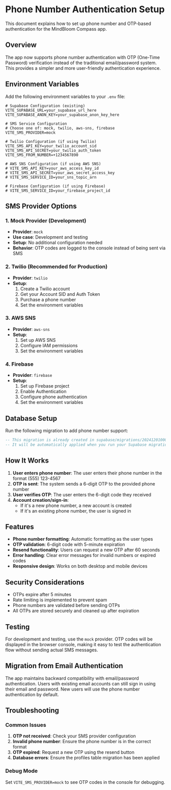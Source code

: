 # Phone Number Authentication Setup

This document explains how to set up phone number and OTP-based authentication for the MindBloom Compass app.

## Overview

The app now supports phone number authentication with OTP (One-Time Password) verification instead of the traditional email/password system. This provides a simpler and more user-friendly authentication experience.

## Environment Variables

Add the following environment variables to your `.env` file:

```env
# Supabase Configuration (existing)
VITE_SUPABASE_URL=your_supabase_url_here
VITE_SUPABASE_ANON_KEY=your_supabase_anon_key_here

# SMS Service Configuration
# Choose one of: mock, twilio, aws-sns, firebase
VITE_SMS_PROVIDER=mock

# Twilio Configuration (if using Twilio)
VITE_SMS_API_KEY=your_twilio_account_sid
VITE_SMS_API_SECRET=your_twilio_auth_token
VITE_SMS_FROM_NUMBER=+1234567890

# AWS SNS Configuration (if using AWS SNS)
# VITE_SMS_API_KEY=your_aws_access_key_id
# VITE_SMS_API_SECRET=your_aws_secret_access_key
# VITE_SMS_SERVICE_ID=your_sns_topic_arn

# Firebase Configuration (if using Firebase)
# VITE_SMS_SERVICE_ID=your_firebase_project_id
```

## SMS Provider Options

### 1. Mock Provider (Development)
- **Provider**: `mock`
- **Use case**: Development and testing
- **Setup**: No additional configuration needed
- **Behavior**: OTP codes are logged to the console instead of being sent via SMS

### 2. Twilio (Recommended for Production)
- **Provider**: `twilio`
- **Setup**: 
  1. Create a Twilio account
  2. Get your Account SID and Auth Token
  3. Purchase a phone number
  4. Set the environment variables

### 3. AWS SNS
- **Provider**: `aws-sns`
- **Setup**: 
  1. Set up AWS SNS
  2. Configure IAM permissions
  3. Set the environment variables

### 4. Firebase
- **Provider**: `firebase`
- **Setup**: 
  1. Set up Firebase project
  2. Enable Authentication
  3. Configure phone authentication
  4. Set the environment variables

## Database Setup

Run the following migration to add phone number support:

```sql
-- This migration is already created in supabase/migrations/20241201000000_create_profiles_table.sql
-- It will be automatically applied when you run your Supabase migrations
```

## How It Works

1. **User enters phone number**: The user enters their phone number in the format (555) 123-4567
2. **OTP is sent**: The system sends a 6-digit OTP to the provided phone number
3. **User verifies OTP**: The user enters the 6-digit code they received
4. **Account creation/sign-in**: 
   - If it's a new phone number, a new account is created
   - If it's an existing phone number, the user is signed in

## Features

- **Phone number formatting**: Automatic formatting as the user types
- **OTP validation**: 6-digit code with 5-minute expiration
- **Resend functionality**: Users can request a new OTP after 60 seconds
- **Error handling**: Clear error messages for invalid numbers or expired codes
- **Responsive design**: Works on both desktop and mobile devices

## Security Considerations

- OTPs expire after 5 minutes
- Rate limiting is implemented to prevent spam
- Phone numbers are validated before sending OTPs
- All OTPs are stored securely and cleaned up after expiration

## Testing

For development and testing, use the `mock` provider. OTP codes will be displayed in the browser console, making it easy to test the authentication flow without sending actual SMS messages.

## Migration from Email Authentication

The app maintains backward compatibility with email/password authentication. Users with existing email accounts can still sign in using their email and password. New users will use the phone number authentication by default.

## Troubleshooting

### Common Issues

1. **OTP not received**: Check your SMS provider configuration
2. **Invalid phone number**: Ensure the phone number is in the correct format
3. **OTP expired**: Request a new OTP using the resend button
4. **Database errors**: Ensure the profiles table migration has been applied

### Debug Mode

Set `VITE_SMS_PROVIDER=mock` to see OTP codes in the console for debugging.
